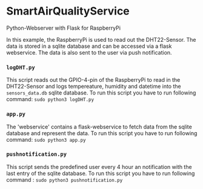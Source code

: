 # SmartAirQualityService
Python-Webserver with Flask for RaspberryPi 

In this example, the RaspberryPi is used to read out the DHT22-Sensor. The data is stored in a sqlite database and can be accessed via a flask webservice. The data is also sent to the user via push notification.

### `logDHT.py`
This script reads out the GPIO-4-pin of the RaspberryPi to read in the DHT22-Sensor and logs tempereature, humidity and datetime into the `sensors_data.db` sqlite database.
To run this script you have to run following command: `sudo python3 logDHT.py`

### `app.py`
The 'webservice' contains a flask-webservice to fetch data from the sqlite database and represent the data. To run this script you have to run following command: `sudo python3 app.py`

### `pushnotification.py`
This script sends the predefined user every 4 hour an notification with the last entry of the sqlite database.
To run this script you have to run following command : `sudo python3 pushnotification.py`

